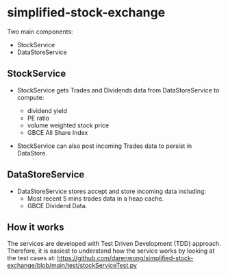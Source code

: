 # simplified-stock-exchange

Two main components:
- StockService
- DataStoreService

## StockService
-  StockService gets Trades and Dividends data from DataStoreService to compute:
    - dividend yield
    - PE ratio
    - volume weighted stock price
    - GBCE All Share Index
  
-  StockService can also post incoming Trades data to persist in DataStore.

## DataStoreService
-  DataStoreService stores accept and store incoming data including:
   - Most recent 5 mins trades data in a heap cache.
   - GBCE Dividend Data.
   
## How it works
The services are developed with Test Driven Development (TDD) approach. Therefore, it is easiest to understand how the service works by looking at the test cases at: https://github.com/darenwong/simplified-stock-exchange/blob/main/test/stockServiceTest.py
